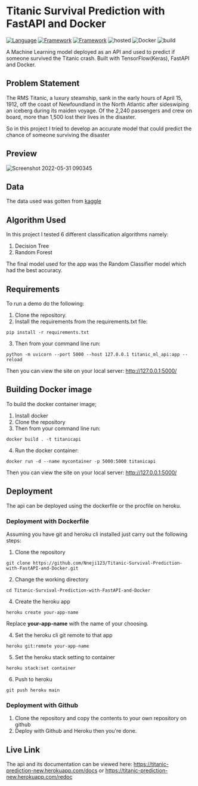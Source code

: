 # Titanic Survival Prediction with FastAPI and Docker
[![Language](https://img.shields.io/badge/Python-yellow.svg?style=flat&logo=python&logoColor=white)](https://www.python.org)
[![Framework](https://img.shields.io/badge/Keras-darkred.svg?style=flat&logo=keras&logoColor=white)](http://www.tensorflow.com)
[![Framework](https://img.shields.io/badge/FastAPI-darkgreen.svg?style=flat&logo=fastapi&logoColor=white)](http://www.fastapi.tiangolo.com)
![hosted](https://img.shields.io/badge/Heroku-430098?style=flat&logo=heroku&logoColor=white)
![Docker](https://img.shields.io/badge/Docker-blue?style=flat&logo=docker&logoColor=white)
![build](https://img.shields.io/badge/build-passing-brightgreen.svg?style=flat)

A Machine Learning model deployed as an API and used to predict if someone survived the Titanic crash. Built with TensorFlow(Keras), FastAPI and Docker.

## Problem Statement
The RMS Titanic, a luxury steamship, sank in the early hours of April 15, 1912, off the coast of Newfoundland in the North Atlantic after sideswiping an iceberg during its maiden voyage. Of the 2,240 passengers and crew on board, more than 1,500 lost their lives in the disaster.

So in this project I tried to develop an accurate model that could predict the chance of someone surviving the disaster

## Preview
![Screenshot 2022-05-31 090345](https://user-images.githubusercontent.com/101701760/171123842-ff6cd965-c849-44dd-8ca7-22bac6a007fa.png)


## Data
The data used was gotten from [kaggle](https://www.kaggle.com/datasets/heptapod/titanic)

## Algorithm Used
In this project I tested 6 different classification algorithms namely:
1. Decision Tree
2. Random Forest

The final model used for the app was the Random Classifier model which had the best accuracy.


## Requirements
To run a demo do the following:
1. Clone the repository.
2. Install the requirements from the requirements.txt file:
```
pip install -r requirements.txt
```
3. Then from your command line run:
```
python -m uvicorn --port 5000 --host 127.0.0.1 titanic_ml_api:app --reload 
```
Then you can view the site on your local server: http://127.0.0.1:5000/ 

## Building Docker image
To build the docker container image;
1. Install docker
2. Clone the repository
3. Then from your command line run:
```
docker build . -t titanicapi

```
4. Run the docker container:
```
docker run -d --name mycontainer -p 5000:5000 titanicapi

```

Then you can view the site on your local server: http://127.0.0.1:5000/


## Deployment
The api can be deployed using the dockerfile or the procfile on heroku.

### Deployment with Dockerfile
Assuming you have git and heroku cli installed just carry out the following steps:

1. Clone the repository

```
git clone https://github.com/Nneji123/Titanic-Survival-Prediction-with-FastAPI-and-Docker.git
```

2. Change the working directory

```
cd Titanic-Survival-Prediction-with-FastAPI-and-Docker 
```

4. Create the heroku app

``` 
heroku create your-app-name 
```

Replace **your-app-name** with the name of your choosing.

4. Set the heroku cli git remote to that app

```
heroku git:remote your-app-name
```

5. Set the heroku stack setting to container
 
```
heroku stack:set container
```

6. Push to heroku
```
git push heroku main
```

### Deployment with Github
1. Clone the repository and copy the contents to your own repository on github
2. Deploy with Github and Heroku then you're done.


## Live Link
The api and its documentation can be viewed here: https://titanic-prediction-new.herokuapp.com/docs or https://titanic-prediction-new.herokuapp.com/redoc
